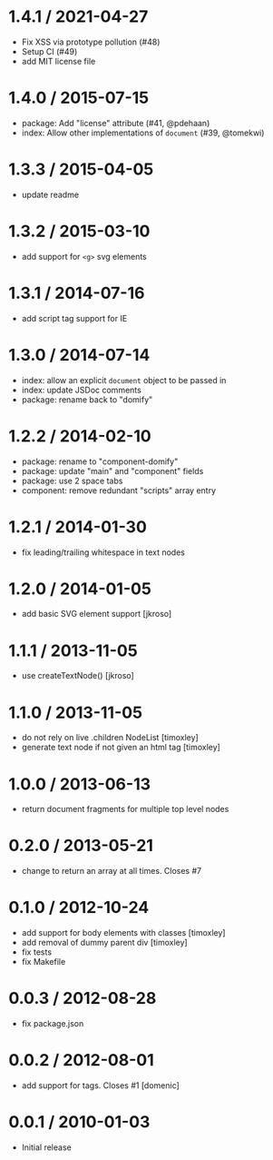 
1.4.1 / 2021-04-27
==================

  * Fix XSS via prototype pollution (#48)
  * Setup CI (#49)
  * add MIT license file

1.4.0 / 2015-07-15
==================

  * package: Add "license" attribute (#41, @pdehaan)
  * index: Allow other implementations of `document` (#39, @tomekwi)

1.3.3 / 2015-04-05
==================

  * update readme

1.3.2 / 2015-03-10
==================

  * add support for `<g>` svg elements

1.3.1 / 2014-07-16
==================

 * add script tag support for IE

1.3.0 / 2014-07-14
==================

 * index: allow an explicit `document` object to be passed in
 * index: update JSDoc comments
 * package: rename back to "domify"

1.2.2 / 2014-02-10
==================

  * package: rename to "component-domify"
  * package: update "main" and "component" fields
  * package: use 2 space tabs
  * component: remove redundant "scripts" array entry

1.2.1 / 2014-01-30
==================

 * fix leading/trailing whitespace in text nodes

1.2.0 / 2014-01-05
==================

 * add basic SVG element support [jkroso]

1.1.1 / 2013-11-05
==================

 * use createTextNode() [jkroso]

1.1.0 / 2013-11-05
==================

 * do not rely on live .children NodeList [timoxley]
 * generate text node if not given an html tag [timoxley]

1.0.0 / 2013-06-13
==================

 * return document fragments for multiple top level nodes

0.2.0 / 2013-05-21
==================

 * change to return an array at all times. Closes #7

0.1.0 / 2012-10-24
==================

  * add support for body elements with classes [timoxley]
  * add removal of dummy parent div [timoxley]
  * fix tests
  * fix Makefile

0.0.3 / 2012-08-28
==================

  * fix package.json

0.0.2 / 2012-08-01
==================

  * add support for <body> tags. Closes #1 [domenic]

0.0.1 / 2010-01-03
==================

  * Initial release
